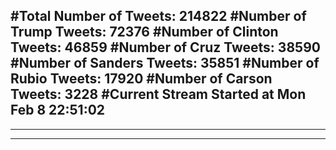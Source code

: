 #Total Number of Tweets: 214822 
#Number of Trump Tweets: 72376
#Number of Clinton Tweets: 46859
#Number of Cruz Tweets: 38590
#Number of Sanders Tweets: 35851
#Number of Rubio Tweets: 17920
#Number of Carson Tweets: 3228
#Current Stream Started at Mon Feb  8 22:51:02
---
---
---
